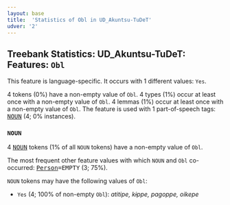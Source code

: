 ```yaml
---
layout: base
title:  'Statistics of Obl in UD_Akuntsu-TuDeT'
udver: '2'
---
```


## Treebank Statistics: UD_Akuntsu-TuDeT: Features: `Obl`

This feature is language-specific.
It occurs with 1 different values: `Yes`.

4 tokens (0%) have a non-empty value of `Obl`.
4 types (1%) occur at least once with a non-empty value of `Obl`.
4 lemmas (1%) occur at least once with a non-empty value of `Obl`.
The feature is used with 1 part-of-speech tags: <tt><a href="aqz_tudet-pos-NOUN.html">NOUN</a></tt> (4; 0% instances).

### `NOUN`

4 <tt><a href="aqz_tudet-pos-NOUN.html">NOUN</a></tt> tokens (1% of all `NOUN` tokens) have a non-empty value of `Obl`.

The most frequent other feature values with which `NOUN` and `Obl` co-occurred: <tt><a href="aqz_tudet-feat-Person.html">Person</a></tt><tt>=EMPTY</tt> (3; 75%).

`NOUN` tokens may have the following values of `Obl`:

* `Yes` (4; 100% of non-empty `Obl`): <em>atitipe, kɨppe, pagoppe, oikepe</em>

